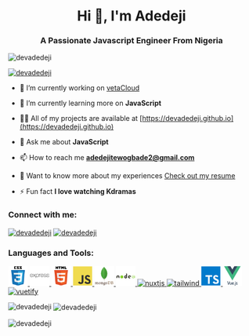 <h1 align="center">Hi 👋, I'm Adedeji</h1>
<h3 align="center">A Passionate Javascript Engineer From Nigeria</h3>

<p align="left"> <img src="https://komarev.com/ghpvc/?username=devadedeji&label=Profile%20views&color=0e75b6&style=flat" alt="devadedeji" /> </p>

<p align="left"> <a href="https://github.com/ryo-ma/github-profile-trophy"><img src="https://github-profile-trophy.vercel.app/?username=devadedeji" alt="devadedeji" /></a> </p>

- 🔭 I’m currently working on [vetaCloud](https://www.vetacloud.com)

- 🌱 I’m currently learning more on **JavaScript**

- 👨‍💻 All of my projects are available at [https://devadedeji.github.io](https://devadedeji.github.io)

- 💬 Ask me about **JavaScript**

- 📫 How to reach me **adedejitewogbade2@gmail.com**

- 📄 Want to know more about my experiences [Check out my resume](https://drive.google.com/file/d/1zxd1JafRcVVQNDlZfyc7ZSzxXkFLu35_/view?usp=share_link)

- ⚡ Fun fact **I love watching Kdramas**

<h3 align="left">Connect with me:</h3>
<p align="left">
<a href="https://twitter.com/devadedeji" target="blank"><img align="center" src="https://raw.githubusercontent.com/rahuldkjain/github-profile-readme-generator/master/src/images/icons/Social/twitter.svg" alt="devadedeji" height="30" width="40" /></a>
<a href="https://linkedin.com/in/devadedeji" target="blank"><img align="center" src="https://raw.githubusercontent.com/rahuldkjain/github-profile-readme-generator/master/src/images/icons/Social/linked-in-alt.svg" alt="devadedeji" height="30" width="40" /></a>
</p>

<h3 align="left">Languages and Tools:</h3>
<p align="left"> <a href="https://www.w3schools.com/css/" target="_blank" rel="noreferrer"> <img src="https://raw.githubusercontent.com/devicons/devicon/master/icons/css3/css3-original-wordmark.svg" alt="css3" width="40" height="40"/> </a> <a href="https://expressjs.com" target="_blank" rel="noreferrer"> <img src="https://raw.githubusercontent.com/devicons/devicon/master/icons/express/express-original-wordmark.svg" alt="express" width="40" height="40"/> </a> <a href="https://www.w3.org/html/" target="_blank" rel="noreferrer"> <img src="https://raw.githubusercontent.com/devicons/devicon/master/icons/html5/html5-original-wordmark.svg" alt="html5" width="40" height="40"/> </a> <a href="https://developer.mozilla.org/en-US/docs/Web/JavaScript" target="_blank" rel="noreferrer"> <img src="https://raw.githubusercontent.com/devicons/devicon/master/icons/javascript/javascript-original.svg" alt="javascript" width="40" height="40"/> </a> <a href="https://www.mongodb.com/" target="_blank" rel="noreferrer"> <img src="https://raw.githubusercontent.com/devicons/devicon/master/icons/mongodb/mongodb-original-wordmark.svg" alt="mongodb" width="40" height="40"/> </a> <a href="https://nodejs.org" target="_blank" rel="noreferrer"> <img src="https://raw.githubusercontent.com/devicons/devicon/master/icons/nodejs/nodejs-original-wordmark.svg" alt="nodejs" width="40" height="40"/> </a> <a href="https://nuxtjs.org/" target="_blank" rel="noreferrer"> <img src="https://www.vectorlogo.zone/logos/nuxtjs/nuxtjs-icon.svg" alt="nuxtjs" width="40" height="40"/> </a> <a href="https://tailwindcss.com/" target="_blank" rel="noreferrer"> <img src="https://www.vectorlogo.zone/logos/tailwindcss/tailwindcss-icon.svg" alt="tailwind" width="40" height="40"/> </a> <a href="https://www.typescriptlang.org/" target="_blank" rel="noreferrer"> <img src="https://raw.githubusercontent.com/devicons/devicon/master/icons/typescript/typescript-original.svg" alt="typescript" width="40" height="40"/> </a> <a href="https://vuejs.org/" target="_blank" rel="noreferrer"> <img src="https://raw.githubusercontent.com/devicons/devicon/master/icons/vuejs/vuejs-original-wordmark.svg" alt="vuejs" width="40" height="40"/> </a> <a href="https://vuetifyjs.com/en/" target="_blank" rel="noreferrer"> <img src="https://bestofjs.org/logos/vuetify.svg" alt="vuetify" width="40" height="40"/> </a> </p>

<p><img align="left" src="https://github-readme-stats.vercel.app/api/top-langs?username=devadedeji&show_icons=true&locale=en&layout=compact" alt="devadedeji" /></p>

<p>&nbsp;<img align="center" src="https://github-readme-stats.vercel.app/api?username=devadedeji&show_icons=true&locale=en" alt="devadedeji" /></p>

<p><img align="center" src="https://github-readme-streak-stats.herokuapp.com/?user=devadedeji&" alt="devadedeji" /></p>
